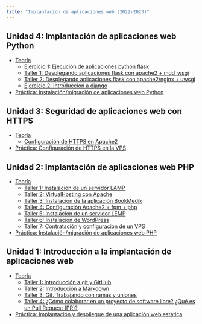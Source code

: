 ```yaml
---
title: "Implantación de aplicaciones web (2022-2023)"
---
```


## Unidad 4: Implantación de aplicaciones web Python

* [Teoría](https://raw.githubusercontent.com/josedom24/presentaciones/main/iaw/python.pdf)
	* [Ejercicio 1: Ejecución de aplicaciones python flask](4_python/ejercicio1.html)
	* [Taller 1: Desplegando aplicaciones flask con apache2 + mod_wsgi](4_python/t1.html)
	* [Taller 2: Desplegando aplicaciones flask con apache2/nginx + uwsgi](4_python/t2.html)
	* [Ejercicio 2: Introducción a django](4_python/ejercicio2.html)
* [Práctica: Instalación/migración de aplicaciones web Python](4_python/practica.html)

## Unidad 3: Seguridad de aplicaciones web con HTTPS

* [Teoría](https://raw.githubusercontent.com/josedom24/presentaciones/main/iaw/https.pdf)
	* [Configuración de HTTPS en Apache2](3_https/apache2_https.html)
* [Práctica: Configuración de HTTPS en la VPS](3_https/practica.html)

## Unidad 2: Implantación de aplicaciones web PHP

* [Teoría](https://raw.githubusercontent.com/josedom24/presentaciones/main/iaw/php.pdf)
	* [Taller 1: Instalación de un servidor LAMP](2_php/t1.html)
	* [Taller 2: VirtualHosting con Apache](2_php/t2.html)
	* [Taller 3: Instalación de la aplicación BookMedik](2_php/t3.html)
	* [Taller 4: Configuración Apache2 + fpm + php](2_php/t4.html)
	* [Taller 5: Instalación de un servidor LEMP](2_php/t5.html)
	* [Taller 6: Instalación de WordPress](2_php/t6.html)
	* [Taller 7: Contratación y configuración de un VPS](2_php/t7.html)
* [Práctica: Instalación/migración de aplicaciones web PHP](2_php/practica.html)

## Unidad 1: Introducción a la implantación de aplicaciones web

* [Teoría](https://raw.githubusercontent.com/josedom24/presentaciones/main/iaw/introduccion.pdf)
	* [Taller 1: Introducción a git y GitHub](1_introduccion/t1.html)
	* [Taller 2: Introducción a Markdown](1_introduccion/t2.html)
	* [Taller 3: Git. Trabajando con ramas y uniones](1_introduccion/t3.html)
	* [Taller 4: ¿Cómo colaborar en un proyecto de software libre? ¿Qué es un Pull Request (PR)?](1_introduccion/t4.html)
* [Práctica: Implantación y despliegue de una aplicación web estática](1_introduccion/practica.html)



<!--
# Java

* [Teoría](https://raw.githubusercontent.com/josedom24/presentaciones/main/iaw/java.pdf)
* [Introducción a Java](5_java/tomcat.html)
* [Práctica: Despliegue de aplicaciones Java](5_java/practica.html)

# Docker

* [Teoría](https://raw.githubusercontent.com/josedom24/presentaciones/main/iaw/introduccion_docker_ies.pdf)
* [Curso Docker](https://github.com/josedom24/curso_docker_ies)
	* Ejercicio 1: Primeros pasos con docker
	* Taller 1: Almacenamiento en Docker
	* Taller 2: Redes en Docker
	* Taller 3: Escenarios multicontenedor en Docker
	* Taller 4: Creación de imágenes

# IC

-->

